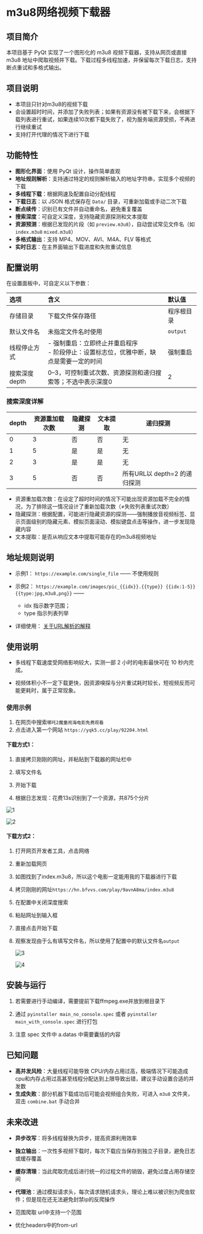 # m3u8网络视频下载器

## 项目简介

本项目基于 PyQt 实现了一个图形化的 m3u8 视频下载器，支持从网页或直接 m3u8 地址中爬取视频并下载。下载过程多线程加速，并保留每次下载日志，支持断点重试和多格式输出。



## 项目说明

- 本项目只针对m3u8的视频下载
- 会设置超时时间，并添加了失败列表；如果有资源没有被下载下来，会根据下载列表进行重试，如果连续10次都下载失败了，视为服务端资源受损，不再进行继续重试
- 支持打开代理的情况下进行下载



## 功能特性

- **图形化界面**：使用 PyQt 设计，操作简单直观  
- **地址规则解析**：支持通过特定的规则解析输入的地址字符串，实现多个视频的下载
- **多线程下载**：根据网速及配置自动分配线程  
- **下载日志**：以 JSON 格式保存在 `Data/` 目录，可重新加载或手动二次下载  
- **断点续传**：识别已有文件并自动重命名，避免重复覆盖  
- **搜索深度**：可自定义深度，支持隐藏资源探测和文本提取  
- **资源预测**：根据已发现的片段（如 `preview.m3u8`），自动尝试常见文件名（如 `index.m3u8` `mixed.m3u8`）  
- **多格式输出**：支持 MP4、MOV、AVI、M4A、FLV 等格式  
- **实时日志**：在主界面输出下载进度和失败重试信息  



## 配置说明

在设置面板中，可自定义以下参数：

| 选项           | 含义                                                         | 默认值     |
| :------------- | :----------------------------------------------------------- | :--------- |
| 存储目录       | 下载文件保存路径                                             | 程序根目录 |
| 默认文件名     | 未指定文件名时使用                                           | `output`   |
| 线程停止方式   | - 强制重启：立即终止并重启程序<br>- 阶段停止：设置标志位，优雅中断，缺点是需要一定的时间 | 强制重启   |
| 搜索深度 depth | 0–3，可控制重试次数、资源探测和递归搜索等；不选中表示深度0   | 2          |



### 搜索深度详解

| depth | 资源重加载次数 | 隐藏探测 | 文本提取 | 递归探测                     |
| ----- | -------------- | -------- | -------- | ---------------------------- |
| 0     | 3              | 否       | 否       | 无                           |
| 1     | 5              | 是       | 是       | 无                           |
| 2     | 3              | 是       | 是       | 无                           |
| 3     | 5              | 否       | 否       | 所有URL以 depth=2 的递归探测 |

- 资源重加载次数：在设定了超时时间的情况下可能出现资源加载不完全的情况，为了排除这一情况设计了重新加载次数（≠失败列表重试次数）
- 隐藏探测：根据配置，可能进行隐藏资源的探测——强制播放音视频标签、显示页面级别的隐藏元素、模拟页面滚动、模拟键盘点击等操作，进一步发现隐藏内容
- 文本提取：是否从响应文本中提取可能存在的m3u8视频地址


## 地址规则说明

- 示例1： `https://example.com/single_file` —— 不使用规则

- 示例2： `https://example.com/images/pic_{{idx}}.{{type}} {{idx:1-5}} {{type:jpg,m3u8,png}}` —— 
  - idx 指示数字范围；
  - type 指示列表列举

- 详细使用： [关于URL解析的解释](./URLDecode.md)

## 使用说明

- 多线程下载速度受网络影响较大，实测一部 2 小时的电影最快可在 10 秒内完成。

- 视频体积小不一定下载更快，因资源嗅探与分片重试耗时较长，短视频反而可能更耗时，属于正常现象。

### 使用示例

1. 在网页中搜索`哪吒2魔童闹海电影免费观看`
2. 点击进入第一个网站 `https://yqk5.cc/play/92204.html`

#### 下载方式1：

1. 直接拷贝刚刚的网址，并粘贴到下载器的网址栏中

4. 填写文件名
5. 开始下载
6. 根据日志发现：花费13s识别到了一个资源，共875个分片



![1](./screenshots/1.png)



![2](./screenshots/2.png)



#### 下载方式2：

1. 打开网页开发者工具，点击网络
2. 重新加载网页
3. 如图找到了index.m3u8，所以这个电影一定能用我的下载器进行下载
4. 拷贝刚刚的网址`https://hn.bfvvs.com/play/9avnA8ma/index.m3u8`
5. 在配置中关闭深度搜索
6. 粘贴网址到输入框

7. 直接点击开始下载

8. 观察发现由于么有填写文件名，所以使用了配置中的默认文件名`output`

   

   ![3](./screenshots/3.png)

   

   ![4](./screenshots/4.png)



## 安装与运行

1. 若需要进行手动编译，需要提前下载ffmpeg.exe并放到根目录下

2. 通过 `pyinstaller main_no_console.spec` 或者 `pyinstaller main_with_console.spec` 进行打包

3. 注意 spec 文件中 a.datas 中需要囊括的内容

## 已知问题

- **高并发风险**：大量线程可能导致 CPU/内存占用过高，极端情况下可能造成cpu和内存占用过高甚至线程分配达到上限导致出错，建议手动设置合适的并发数
- **生成失败**：部分机器下载成功后可能会视频组合失败，可进入 `m3u8` 文件夹，双击 `combine.bat` 手动合并



## 未来改进

- **异步改写**：将多线程替换为异步，提高资源利用效率
- **独立输出**：一次性多视频下载时，每次下载应当保存到独立子目录，避免日志或缓存覆盖
- **缓存清理**：当此爬取完成后进行统一的过程文件的销毁，避免过度占用存储空间
- **代理池**：通过模拟请求头，每次请求随机请求头，理论上难以被识别为爬虫软件；但是现在还无法避免封禁ip的反爬操作

- 范围爬取  url中支持一个范围
- 优化headers中的from-url